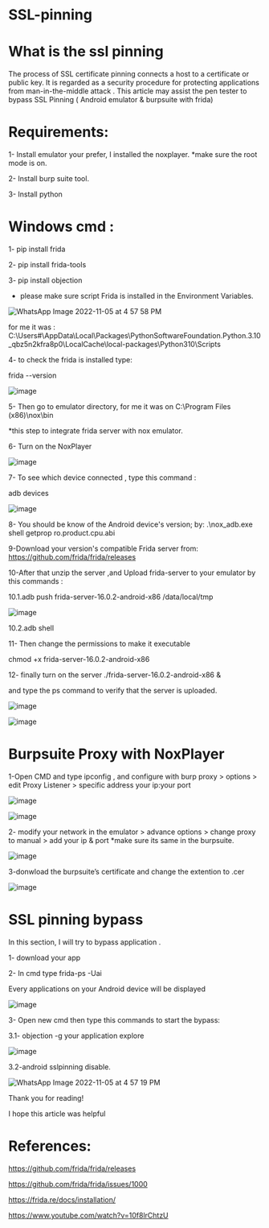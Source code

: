 # SSL-pinning
# What is the ssl pinning 
The process of SSL certificate pinning connects a host to a certificate or public key. It is regarded as a security procedure for protecting applications from man-in-the-middle attack . 
This article may assist the pen tester to bypass SSL Pinning ( Android emulator &amp; burpsuite with frida) 
# Requirements:
1- Install emulator your prefer, I installed the noxplayer.  *make sure the root mode is on. 

2- Install burp suite tool. 

3- Install python

# Windows cmd :
1- pip install frida

2- pip install frida-tools

3- pip install objection


 * please make sure script Frida is installed in the Environment Variables.

![WhatsApp Image 2022-11-05 at 4 57 58 PM](https://user-images.githubusercontent.com/49320536/200123494-154fed0b-01f4-44f6-b7bc-3bb169ea1751.jpeg)

for me it was :
 C:\Users\#\AppData\Local\Packages\PythonSoftwareFoundation.Python.3.10_qbz5n2kfra8p0\LocalCache\local-packages\Python310\Scripts

4- to check the frida is installed type:

 frida --version

![image](https://user-images.githubusercontent.com/49320536/200121276-5a4e0ae1-b11e-49b8-a76e-12af4b090211.png)

5- Then go to emulator directory, for me it was on C:\Program Files (x86)\nox\bin  

*this step to integrate frida server with nox emulator.

6- Turn on the NoxPlayer 

![image](https://user-images.githubusercontent.com/49320536/200121816-2e07efb2-9ff1-4b11-aec1-9b10044a390a.png)

7- To see which device connected , type this command :

adb devices 

![image](https://user-images.githubusercontent.com/49320536/200121871-651e4f9d-917d-4f7f-ae47-0725271d4c62.png)

8- You should be know of the Android device's version; by: .\nox_adb.exe shell getprop ro.product.cpu.abi

9-Download your version's compatible Frida server from: 
 https://github.com/frida/frida/releases


10-After that unzip the server ,and Upload frida-server to your emulator by this commands :

10.1.adb push frida-server-16.0.2-android-x86 /data/local/tmp

![image](https://user-images.githubusercontent.com/49320536/200122387-e7d3a5a9-043f-4164-b629-eaeb6fdcae02.png)


10.2.adb shell

11- Then change the permissions to make it executable

chmod +x frida-server-16.0.2-android-x86

12- finally turn on the server ./frida-server-16.0.2-android-x86 & 

and type the ps command to verify that the server is uploaded. 

![image](https://user-images.githubusercontent.com/49320536/200122476-dede591b-971f-433e-ba37-db519caa8ba7.png)

![image](https://user-images.githubusercontent.com/49320536/200122494-0717bbfe-c1f6-49a9-9ef6-0e766d6adaf8.png)


# Burpsuite Proxy with NoxPlayer

1-Open CMD and type ipconfig , and configure with burp  proxy > options > edit Proxy Listener > specific address  your ip:your port

![image](https://user-images.githubusercontent.com/49320536/200132887-831435b2-347b-4b56-b4be-355844815da6.png)

![image](https://user-images.githubusercontent.com/49320536/200133341-9ae03010-d7d3-4487-8b0f-3f201b3b7815.png)


2- modify your network in the emulator > advance options > change proxy to manual > add your ip & port  *make sure its same in the burpsuite.

![image](https://user-images.githubusercontent.com/49320536/200133135-94d8a853-8cd6-4537-b561-ee412037d27a.png)


3-donwload the burpsuite’s certificate and change the extention to .cer

![image](https://user-images.githubusercontent.com/49320536/200133126-b63a9f1f-b826-4578-8a63-460ad1ba8516.png)


# SSL pinning bypass 
In this section, I will try to bypass application .

1- download your app 

2- In cmd type frida-ps -Uai

Every applications on your Android device will be displayed

![image](https://user-images.githubusercontent.com/49320536/200125595-795375a2-eb52-4a9b-ae77-ddb3e0b3ef31.png)


3- Open new cmd then type this commands to start the bypass:

3.1- objection -g your application explore

![image](https://user-images.githubusercontent.com/49320536/201054717-74239ef3-7d03-4fdd-a7aa-8db5544d390e.png)




3.2-android sslpinning disable. 

![WhatsApp Image 2022-11-05 at 4 57 19 PM](https://user-images.githubusercontent.com/49320536/200123523-6c3240ed-17ca-4865-b0d9-e7aee997ce4f.jpeg)


Thank you for reading!

I  hope this article was helpful



# References:

https://github.com/frida/frida/releases

https://github.com/frida/frida/issues/1000

https://frida.re/docs/installation/

https://www.youtube.com/watch?v=10f8lrChtzU




